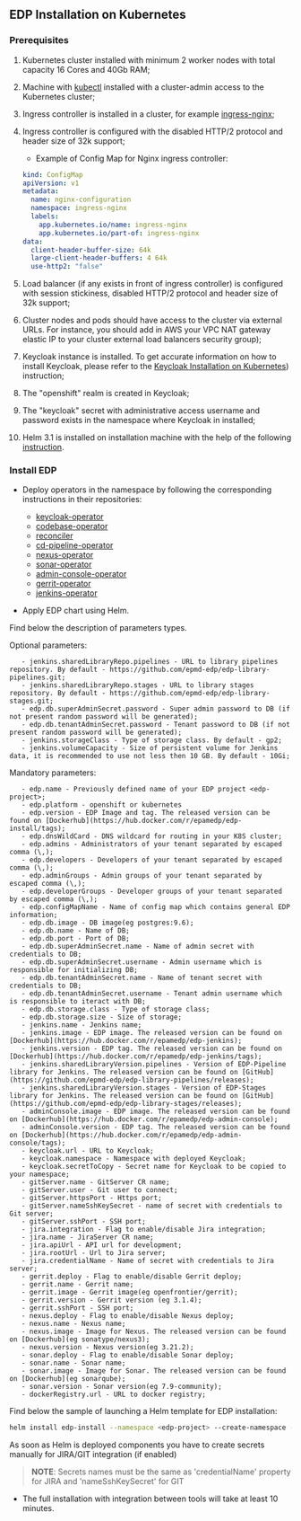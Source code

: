 ## EDP Installation on Kubernetes

### Prerequisites
1. Kubernetes cluster installed with minimum 2 worker nodes with total capacity 16 Cores and 40Gb RAM;
2. Machine with [kubectl](https://kubernetes.io/docs/tasks/tools/install-kubectl/) installed with a cluster-admin access to the Kubernetes cluster;
3. Ingress controller is installed in a cluster, for example [ingress-nginx](https://kubernetes.github.io/ingress-nginx/deploy/);
4. Ingress controller is configured with the disabled HTTP/2 protocol and header size of 32k support;

    - Example of Config Map for Nginx ingress controller:
    ```yaml
    kind: ConfigMap
    apiVersion: v1
    metadata:
      name: nginx-configuration
      namespace: ingress-nginx
      labels:
        app.kubernetes.io/name: ingress-nginx
        app.kubernetes.io/part-of: ingress-nginx
    data:
      client-header-buffer-size: 64k
      large-client-header-buffers: 4 64k
      use-http2: "false"
      ```

5. Load balancer (if any exists in front of ingress controller) is configured with session stickiness, disabled HTTP/2 protocol and header size of 32k support;
6. Cluster nodes and pods should have access to the cluster via external URLs. For instance, you should add in AWS your VPC NAT gateway elastic IP to your cluster external load balancers security group);
7. Keycloak instance is installed. To get accurate information on how to install Keycloak, please refer to the [Keycloak Installation on Kubernetes](kubernetes_install_keycloak.md)) instruction;
8. The "openshift" realm is created in Keycloak;
9. The "keycloak" secret with administrative access username and password exists in the namespace where Keycloak in installed;
10. Helm 3.1 is installed on installation machine with the help of the following [instruction](https://v3.helm.sh/docs/intro/install/).

### Install EDP
* Deploy operators in the <edp-project> namespace by following the corresponding instructions in their repositories:
    - [keycloak-operator](https://github.com/epmd-edp/keycloak-operator)
    - [codebase-operator](https://github.com/epmd-edp/codebase-operator)
    - [reconciler](https://github.com/epmd-edp/reconciler)
    - [cd-pipeline-operator](https://github.com/epmd-edp/cd-pipeline-operator)
    - [nexus-operator](https://github.com/epmd-edp/nexus-operator)
    - [sonar-operator](https://github.com/epmd-edp/sonar-operator)
    - [admin-console-operator](https://github.com/epmd-edp/admin-console-operator)
    - [gerrit-operator](https://github.com/epmd-edp/gerrit-operator)
    - [jenkins-operator](https://github.com/epmd-edp/jenkins-operator)

* Apply EDP chart using Helm. 

Find below the description of parameters types.

Optional parameters:
 ```
    - jenkins.sharedLibraryRepo.pipelines - URL to library pipelines repository. By default - https://github.com/epmd-edp/edp-library-pipelines.git;
    - jenkins.sharedLibraryRepo.stages - URL to library stages repository. By default - https://github.com/epmd-edp/edp-library-stages.git;
    - edp.db.superAdminSecret.password - Super admin password to DB (if not present random password will be generated);
    - edp.db.tenantAdminSecret.password - Tenant password to DB (if not present random password will be generated);
    - jenkins.storageClass - Type of storage class. By default - gp2; 
    - jenkins.volumeCapacity - Size of persistent volume for Jenkins data, it is recommended to use not less then 10 GB. By default - 10Gi;
 ```
 
 Mandatory parameters: 
  ```   
     - edp.name - Previously defined name of your EDP project <edp-project>;
     - edp.platform - openshift or kubernetes
     - edp.version - EDP Image and tag. The released version can be found on [Dockerhub](https://hub.docker.com/r/epamedp/edp-install/tags);
     - edp.dnsWildCard - DNS wildcard for routing in your K8S cluster;
     - edp.admins - Administrators of your tenant separated by escaped comma (\,);
     - edp.developers - Developers of your tenant separated by escaped comma (\,);
     - edp.adminGroups - Admin groups of your tenant separated by escaped comma (\,);
     - edp.developerGroups - Developer groups of your tenant separated by escaped comma (\,);
     - edp.configMapName - Name of config map which contains general EDP information;
     - edp.db.image - DB image(eg postgres:9.6);
     - edp.db.name - Name of DB;
     - edp.db.port - Port of DB;
     - edp.db.superAdminSecret.name - Name of admin secret with credentials to DB;
     - edp.db.superAdminSecret.username - Admin username which is responsible for initializing DB;
     - edp.db.tenantAdminSecret.name - Name of tenant secret with credentials to DB;
     - edp.db.tenantAdminSecret.username - Tenant admin username which is responsible to iteract with DB;
     - edp.db.storage.class - Type of storage class;
     - edp.db.storage.size - Size of storage;
     - jenkins.name - Jenkins name;
     - jenkins.image - EDP image. The released version can be found on [Dockerhub](https://hub.docker.com/r/epamedp/edp-jenkins);
     - jenkins.version - EDP tag. The released version can be found on [Dockerhub](https://hub.docker.com/r/epamedp/edp-jenkins/tags);
     - jenkins.sharedLibraryVersion.pipelines - Version of EDP-Pipeline library for Jenkins. The released version can be found on [GitHub](https://github.com/epmd-edp/edp-library-pipelines/releases);
     - jenkins.sharedLibraryVersion.stages - Version of EDP-Stages library for Jenkins. The released version can be found on [GitHub](https://github.com/epmd-edp/edp-library-stages/releases);
     - adminConsole.image - EDP image. The released version can be found on [Dockerhub](https://hub.docker.com/r/epamedp/edp-admin-console);
     - adminConsole.version - EDP tag. The released version can be found on [Dockerhub](https://hub.docker.com/r/epamedp/edp-admin-console/tags);
     - keycloak.url - URL to Keycloak;
     - keycloak.namespace - Namespace with deployed Keycloak;
     - keycloak.secretToCopy - Secret name for Keycloak to be copied to your namespace;
     - gitServer.name - GitServer CR name;
     - gitServer.user - Git user to connect;
     - gitServer.httpsPort - Https port;
     - gitServer.nameSshKeySecret - name of secret with credentials to Git server;
     - gitServer.sshPort - SSH port;
     - jira.integration - Flag to enable/disable Jira integration;
     - jira.name - JiraServer CR name;
     - jira.apiUrl - API url for development;
     - jira.rootUrl - Url to Jira server;
     - jira.credentialName - Name of secret with credentials to Jira server;
     - gerrit.deploy - Flag to enable/disable Gerrit deploy;
     - gerrit.name - Gerrit name;
     - gerrit.image - Gerrit image(eg openfrontier/gerrit);
     - gerrit.version - Gerrit version (eg 3.1.4);
     - gerrit.sshPort - SSH port;
     - nexus.deploy - Flag to enable/disable Nexus deploy;
     - nexus.name - Nexus name;
     - nexus.image - Image for Nexus. The released version can be found on [Dockerhub](eg sonatype/nexus3);
     - nexus.version - Nexus version(eg 3.21.2);
     - sonar.deploy - Flag to enable/disable Sonar deploy;
     - sonar.name - Sonar name;
     - sonar.image - Image for Sonar. The released version can be found on [Dockerhub](eg sonarqube);
     - sonar.version - Sonar version(eg 7.9-community);
     - dockerRegistry.url - URL to docker registry;
  ```  
  

Find below the sample of launching a Helm template for EDP installation:
```bash
helm install edp-install --namespace <edp-project> --create-namespace --set edp.name=<edp-project> deploy-templates
```

As soon as Helm is deployed components you have to create secrets manually for JIRA/GIT integration (if enabled) 

>**NOTE**: Secrets names must be the same as 'credentialName' property for JIRA and 'nameSshKeySecret' for GIT
 
* The full installation with integration between tools will take at least 10 minutes.